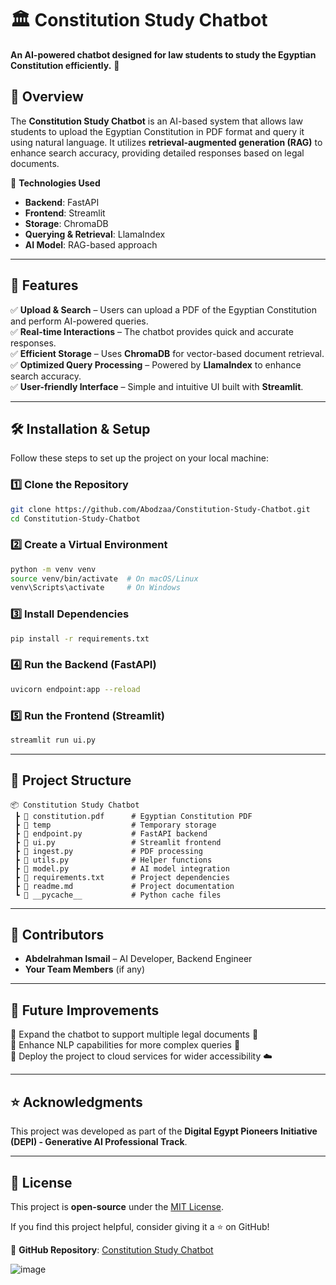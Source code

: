 # 🏛️ Constitution Study Chatbot

**An AI-powered chatbot designed for law students to study the Egyptian Constitution efficiently.** 📜

## 🚀 Overview

The **Constitution Study Chatbot** is an AI-based system that allows law students to upload the Egyptian Constitution in PDF format and query it using natural language. It utilizes **retrieval-augmented generation (RAG)** to enhance search accuracy, providing detailed responses based on legal documents. 

🔹 **Technologies Used**  
- **Backend**: FastAPI  
- **Frontend**: Streamlit  
- **Storage**: ChromaDB  
- **Querying & Retrieval**: LlamaIndex  
- **AI Model**: RAG-based approach  

---

## 📌 Features

✅ **Upload & Search** – Users can upload a PDF of the Egyptian Constitution and perform AI-powered queries.  
✅ **Real-time Interactions** – The chatbot provides quick and accurate responses.  
✅ **Efficient Storage** – Uses **ChromaDB** for vector-based document retrieval.  
✅ **Optimized Query Processing** – Powered by **LlamaIndex** to enhance search accuracy.  
✅ **User-friendly Interface** – Simple and intuitive UI built with **Streamlit**.  

---

## 🛠️ Installation & Setup

Follow these steps to set up the project on your local machine:

### 1️⃣ Clone the Repository  
```bash
git clone https://github.com/Abodzaa/Constitution-Study-Chatbot.git
cd Constitution-Study-Chatbot
```

### 2️⃣ Create a Virtual Environment  
```bash
python -m venv venv
source venv/bin/activate  # On macOS/Linux
venv\Scripts\activate     # On Windows
```

### 3️⃣ Install Dependencies  
```bash
pip install -r requirements.txt
```

### 4️⃣ Run the Backend (FastAPI)  
```bash
uvicorn endpoint:app --reload
```

### 5️⃣ Run the Frontend (Streamlit)  
```bash
streamlit run ui.py
```

---

## 📂 Project Structure  

```
📦 Constitution Study Chatbot
 ┣ 📜 constitution.pdf      # Egyptian Constitution PDF
 ┣ 📂 temp                  # Temporary storage
 ┣ 📄 endpoint.py           # FastAPI backend
 ┣ 📄 ui.py                 # Streamlit frontend
 ┣ 📄 ingest.py             # PDF processing
 ┣ 📄 utils.py              # Helper functions
 ┣ 📄 model.py              # AI model integration
 ┣ 📜 requirements.txt      # Project dependencies
 ┣ 📜 readme.md             # Project documentation
 ┗ 📂 __pycache__           # Python cache files
```

---

## 👥 Contributors

- **Abdelrahman Ismail** – AI Developer, Backend Engineer  
- **Your Team Members** (if any)  

---

## 📌 Future Improvements  

🔹 Expand the chatbot to support multiple legal documents 📑  
🔹 Enhance NLP capabilities for more complex queries 🤖  
🔹 Deploy the project to cloud services for wider accessibility ☁️  

---

## ⭐ Acknowledgments  

This project was developed as part of the **Digital Egypt Pioneers Initiative (DEPI) - Generative AI Professional Track**.

---

## 📢 License  

This project is **open-source** under the [MIT License](LICENSE).  

If you find this project helpful, consider giving it a ⭐ on GitHub!  

🔗 **GitHub Repository**: [Constitution Study Chatbot](https://github.com/Abodzaa/Constitution-Study-Chatbot)  

![image](https://github.com/user-attachments/assets/aeeef95b-86fa-47c2-96b3-64f2d8a62124)
